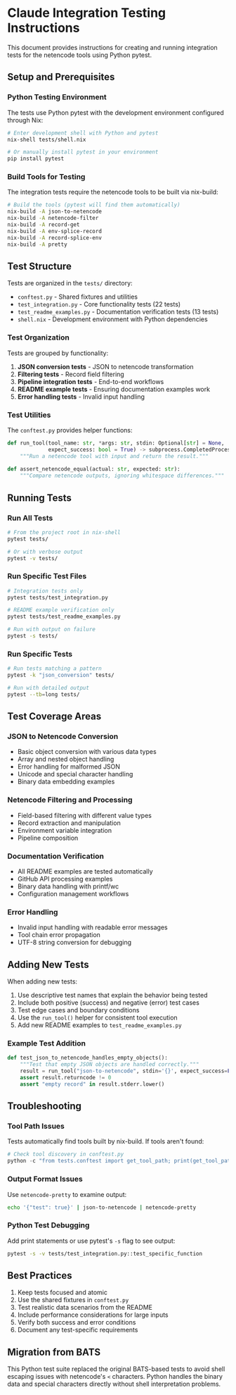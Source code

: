# Claude Integration Testing Instructions

This document provides instructions for creating and running integration tests for the netencode tools using Python pytest.

## Setup and Prerequisites

### Python Testing Environment

The tests use Python pytest with the development environment configured through Nix:

```bash
# Enter development shell with Python and pytest
nix-shell tests/shell.nix

# Or manually install pytest in your environment
pip install pytest
```

### Build Tools for Testing

The integration tests require the netencode tools to be built via nix-build:

```bash
# Build the tools (pytest will find them automatically)
nix-build -A json-to-netencode
nix-build -A netencode-filter
nix-build -A record-get
nix-build -A env-splice-record
nix-build -A record-splice-env
nix-build -A pretty
```

## Test Structure

Tests are organized in the `tests/` directory:

- `conftest.py` - Shared fixtures and utilities
- `test_integration.py` - Core functionality tests (22 tests)
- `test_readme_examples.py` - Documentation verification tests (13 tests)
- `shell.nix` - Development environment with Python dependencies

### Test Organization

Tests are grouped by functionality:

1. **JSON conversion tests** - JSON to netencode transformation
2. **Filtering tests** - Record field filtering
3. **Pipeline integration tests** - End-to-end workflows
4. **README example tests** - Ensuring documentation examples work
5. **Error handling tests** - Invalid input handling

### Test Utilities

The `conftest.py` provides helper functions:

```python
def run_tool(tool_name: str, *args: str, stdin: Optional[str] = None, 
             expect_success: bool = True) -> subprocess.CompletedProcess:
    """Run a netencode tool with input and return the result."""
    
def assert_netencode_equal(actual: str, expected: str):
    """Compare netencode outputs, ignoring whitespace differences."""
```

## Running Tests

### Run All Tests

```bash
# From the project root in nix-shell
pytest tests/

# Or with verbose output
pytest -v tests/
```

### Run Specific Test Files

```bash
# Integration tests only
pytest tests/test_integration.py

# README example verification only
pytest tests/test_readme_examples.py

# Run with output on failure
pytest -s tests/
```

### Run Specific Tests

```bash
# Run tests matching a pattern
pytest -k "json_conversion" tests/

# Run with detailed output
pytest --tb=long tests/
```

## Test Coverage Areas

### JSON to Netencode Conversion
- Basic object conversion with various data types
- Array and nested object handling
- Error handling for malformed JSON
- Unicode and special character handling
- Binary data embedding examples

### Netencode Filtering and Processing
- Field-based filtering with different value types
- Record extraction and manipulation
- Environment variable integration
- Pipeline composition

### Documentation Verification
- All README examples are tested automatically
- GitHub API processing examples
- Binary data handling with printf/wc
- Configuration management workflows

### Error Handling
- Invalid input handling with readable error messages
- Tool chain error propagation
- UTF-8 string conversion for debugging

## Adding New Tests

When adding new tests:

1. Use descriptive test names that explain the behavior being tested
2. Include both positive (success) and negative (error) test cases
3. Test edge cases and boundary conditions
4. Use the `run_tool()` helper for consistent tool execution
5. Add new README examples to `test_readme_examples.py`

### Example Test Addition

```python
def test_json_to_netencode_handles_empty_objects():
    """Test that empty JSON objects are handled correctly."""
    result = run_tool("json-to-netencode", stdin='{}', expect_success=False)
    assert result.returncode != 0
    assert "empty record" in result.stderr.lower()
```

## Troubleshooting

### Tool Path Issues
Tests automatically find tools built by nix-build. If tools aren't found:
```python
# Check tool discovery in conftest.py
python -c "from tests.conftest import get_tool_path; print(get_tool_path('json-to-netencode'))"
```

### Output Format Issues
Use `netencode-pretty` to examine output:
```bash
echo '{"test": true}' | json-to-netencode | netencode-pretty
```

### Python Test Debugging
Add print statements or use pytest's `-s` flag to see output:
```bash
pytest -s -v tests/test_integration.py::test_specific_function
```

## Best Practices

1. Keep tests focused and atomic
2. Use the shared fixtures in `conftest.py`
3. Test realistic data scenarios from the README
4. Include performance considerations for large inputs
5. Verify both success and error conditions
6. Document any test-specific requirements

## Migration from BATS

This Python test suite replaced the original BATS-based tests to avoid shell escaping issues with netencode's `<` characters. Python handles the binary data and special characters directly without shell interpretation problems.